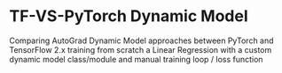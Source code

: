# TF-VS-PyTorch Dynamic Model

Comparing AutoGrad Dynamic Model approaches between PyTorch and TensorFlow 2.x  training from scratch a Linear Regression with a custom dynamic model class/module and manual training loop / loss function

